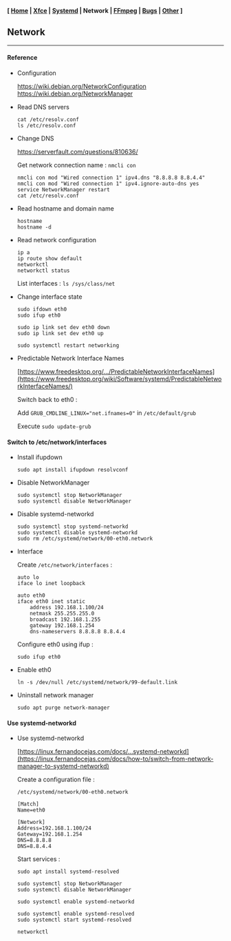 <link href="style.css" rel="stylesheet"></link>

**[ [Home](00-Home.html) | [Xfce](05-Xfce.html) | [Systemd](10-Systemd.html) | Network | [FFmpeg](20-FFmpeg.html) | [Bugs](25-Bugs.html) | [Other](99-Other.html) ]**

## Network

---

#### Reference

* Configuration
    
    https://wiki.debian.org/NetworkConfiguration  
    https://wiki.debian.org/NetworkManager  

* Read DNS servers
    
    ```
    cat /etc/resolv.conf
    ls /etc/resolv.conf
    ```

* Change DNS

    https://serverfault.com/questions/810636/  
    
    Get network connection name : `nmcli con`
    
    ```
    nmcli con mod "Wired connection 1" ipv4.dns "8.8.8.8 8.8.4.4"
    nmcli con mod "Wired connection 1" ipv4.ignore-auto-dns yes
    service NetworkManager restart
    cat /etc/resolv.conf
    ```

* Read hostname and domain name
    
    ```
    hostname
    hostname -d
    ```

* Read network configuration
    
    ```
    ip a
    ip route show default
    networkctl
    networkctl status
    ```
    
    List interfaces : `ls /sys/class/net`
    
* Change interface state
    
    ```
    sudo ifdown eth0
    sudo ifup eth0
    ```

    ```
    sudo ip link set dev eth0 down
    sudo ip link set dev eth0 up
    ```
    
    `sudo systemctl restart networking`

* Predictable Network Interface Names
    
    [https://www.freedesktop.org/.../PredictableNetworkInterfaceNames](https://www.freedesktop.org/wiki/Software/systemd/PredictableNetworkInterfaceNames/)  
    
    Switch back to eth0 :
    
    Add `GRUB_CMDLINE_LINUX="net.ifnames=0"` in `/etc/default/grub`
    
    Execute `sudo update-grub`
    

#### Switch to /etc/network/interfaces

* Install ifupdown
    
    ```
    sudo apt install ifupdown resolvconf
    ```

* Disable NetworkManager

    ```
    sudo systemctl stop NetworkManager
    sudo systemctl disable NetworkManager
    ```

* Disable systemd-networkd
    
    ```
    sudo systemctl stop systemd-networkd
    sudo systemctl disable systemd-networkd
    sudo rm /etc/systemd/network/00-eth0.network
    ```

* Interface
    
    Create `/etc/network/interfaces` :

    ```
    auto lo
    iface lo inet loopback

    auto eth0
    iface eth0 inet static
        address 192.168.1.100/24
        netmask 255.255.255.0
        broadcast 192.168.1.255
        gateway 192.168.1.254
        dns-nameservers 8.8.8.8 8.8.4.4
    ```

    Configure eth0 using ifup :

    `sudo ifup eth0`

* Enable eth0

    `ln -s /dev/null /etc/systemd/network/99-default.link`

* Uninstall network manager

    `sudo apt purge network-manager`


#### Use systemd-networkd

* Use systemd-networkd
    
    [https://linux.fernandocejas.com/docs/...systemd-networkd](https://linux.fernandocejas.com/docs/how-to/switch-from-network-manager-to-systemd-networkd)  
    
    Create a configuration file :
    
    `/etc/systemd/network/00-eth0.network`

    ```
    [Match]
    Name=eth0

    [Network]
    Address=192.168.1.100/24
    Gateway=192.168.1.254
    DNS=8.8.8.8
    DNS=8.8.4.4
    ```
    
    Start services :
    
    ```
    sudo apt install systemd-resolved

    sudo systemctl stop NetworkManager
    sudo systemctl disable NetworkManager

    sudo systemctl enable systemd-networkd

    sudo systemctl enable systemd-resolved
    sudo systemctl start systemd-resolved

    networkctl
    ```

<!--

    sudo cp /etc/resolv.conf /etc/resolv.conf.bak
    sudo rm /etc/resolv.conf
    sudo ln -s /run/systemd/resolve/resolv.conf /etc/resolv.conf
    
    sudo cp /etc/resolv.conf /etc/resolv.conf.bak
    sudo rm /etc/resolv.conf
    sudo ln -sf /run/systemd/resolve/stub-resolv.conf /etc/resolv.conf
    
    ip route show default | cut -d " " -f 5

-->


